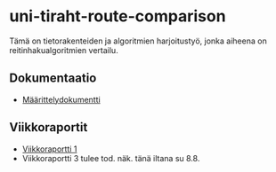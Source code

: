 # uni-tiraht-route-comparison

Tämä on tietorakenteiden ja algoritmien harjoitustyö, jonka aiheena on
reitinhakualgoritmien vertailu.

## Dokumentaatio

- [Määrittelydokumentti](https://github.com/meklu/uni-tiraht-route-comparison/blob/master/docs/m%C3%A4%C3%A4rittelydokumentti.md)

## Viikkoraportit

- [Viikkoraportti 1](https://github.com/meklu/uni-tiraht-route-comparison/blob/master/docs/viikkoraportti_1.md)
- Viikkoraportti 3 tulee tod. näk. tänä iltana su 8.8.

